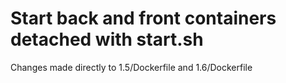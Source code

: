# Start back and front containers detached with start.sh
Changes made directly to 1.5/Dockerfile and 1.6/Dockerfile
